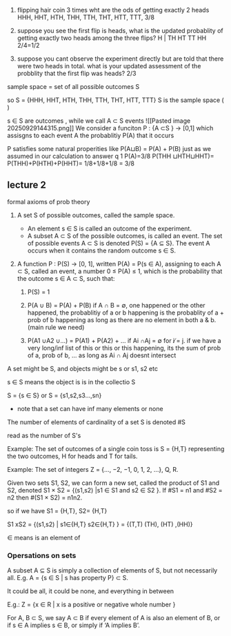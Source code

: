 1. flipping hair coin 3 times wht are the ods of getting exactly 2 heads HHH, HHT, HTH, THH, TTH, THT, HTT, TTT, 3/8
    
2. suppose you see the first flip is heads, what is the updated probablity of getting exactly two heads among the three flips? H | TH HT TT HH 2/4=1/2
    
3. suppose you cant observe the experiment directly but are told that there were two heads in total. what is your updated assessment of the probblity that the first flip was heads? 2/3
    

sample space = set of all possible outcomes S

so S = {HHH, HHT, HTH, THH, TTH, THT, HTT, TTT} S is the sample space ( )

s ∈ S are outcomes , while we call A ⊂ S events ![[Pasted image 20250929144315.png]] We consider a funciton P : {A ⊂S } -> [0,1] which assisgns to each event A the probablitiy P(A) that it occurs

P satisfies some natural properities like P(A⊔B) = P(A) + P(B) just as we assumed in our calculation to answer q 1 P(A)=3/8 P(THH ⊔HTH⊔HHT)= P(THH)+P(HTH)+P(HHT)= 1/8+1/8+1/8 = 3/8


## lecture 2 
formal axioms of prob theory
1. A set S of possible outcomes, called the sample space.
	- An element s ∈ S is called an outcome of the experiment.
	- A subset A ⊂ S of the possible outcomes, is called an event.
		The set of possible events A ⊂ S is denoted P(S) = {A ⊆ S}.
The event A occurs when it contains the random outcome s ∈ S.


2. A function P : P(S) → [0, 1], written P(A) = P(s ∈ A),
assigning to each A ⊂ S, called an event, a number 0 ≤ P(A) ≤ 1,
which is the probability that the outcome s ∈ A ⊂ S, such that:
	1) P(S) = 1
			
	2) P(A ∪ B) = P(A) + P(B) if A ∩ B = ∅,
		one happened or the other happened, the probablitiy of a or b happening is the probablity of a + prob of b happening as long as there are no element in both a & b. (main rule we need)
	3) P(A1 ∪A2 ∪...) = P(A1) + P(A2) + ... if Ai ∩Aj = ∅ for i ̸= j.
			if we have a very long/inf list of this or this or this happening, its the sum of prob of a, prob of b, ... as long as Ai ∩ Aj doesnt intersect
		

A set might be S, and objects might be s or s1, s2 etc

s ∈ S means the object is is in the collectio S 

S = {s ∈ S} or S = {s1,s2,s3...,sn} 
- note that a set can have inf many elements or none

The number of elements of cardinality of a set S is denoted #S

read as the number of S's

Example: The set of outcomes of a single coin toss is S = {H,T}
representing the two outcomes, H for heads and T for tails.

Example: The set of integers Z = {..., −2, −1, 0, 1, 2, ...}, Q, R.

Given two sets S1, S2, we can form a new set, called the product of
S1 and S2, denoted S1 × S2 = {(s1,s2) |s1 ∈ S1 and s2 ∈ S2 }. If
#S1 = n1 and #S2 = n2 then #(S1 × S2) = n1n2.

so if we have S1 = {H,T}, S2= {H,T}

S1 xS2 = {(s1,s2) | s1∈{H,T} s2∈{H,T} } = {(T,T) (TH), (HT) ,(HH)}

∈ means is an element of
### Opersations on sets 

A subset A ⊆ S is simply a collection of elements of S, but not
necessarily all. E.g. A = {s ∈ S | s has property P} ⊂ S.

It could be all, it could be none, and everything in between

E.g.: Z = {x ∈ R | x is a positive or negative whole number }

For A, B ⊂ S, we say A ⊂ B if every element of A is also an
element of B, or if s ∈ A implies s ∈ B, or simply if ‘A implies B’.
